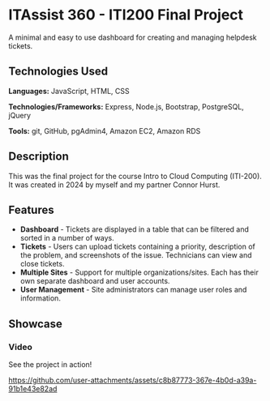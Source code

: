 # ITAssist 360 - ITI200 Final Project 
A minimal and easy to use dashboard for creating and managing helpdesk tickets.


## Technologies Used
**Languages:** JavaScript, HTML, CSS

**Technologies/Frameworks:** Express, Node.js, Bootstrap, PostgreSQL, jQuery

**Tools:** git, GitHub, pgAdmin4, Amazon EC2, Amazon RDS

## Description
This was the final project for the course Intro to Cloud Computing (ITI-200). It was created in 2024 by myself and my partner Connor Hurst.

## Features
- **Dashboard** - Tickets are displayed in a table that can be filtered and sorted in a number of ways.
- **Tickets** - Users can upload tickets containing a priority, description of the problem, and screenshots of the issue. Technicians can view and close tickets.
- **Multiple Sites** - Support for multiple organizations/sites. Each has their own separate dashboard and user accounts.
- **User Management** - Site administrators can manage user roles and information.

## Showcase
### Video
See the project in action!

https://github.com/user-attachments/assets/c8b87773-367e-4b0d-a39a-91b1e43e82ad
